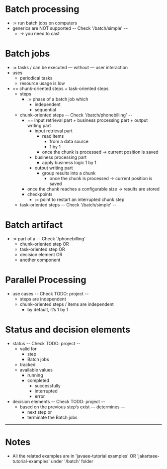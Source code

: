 # Batch processing
* := run batch jobs on computers
* generics are NOT supported           -- Check '/batch/simple' --
  * → you need to cast

# Batch jobs
* := tasks / can be executed — without — user interaction
* uses
  * periodical tasks
  * resource usage is low
* == chunk-oriented steps + task-oriented steps
  * steps
    * := phase of a batch job which
      * independent
      * sequential
  * chunk-oriented steps             -- Check '/batch/phonebilling'  -- 
    * == input retrieval part + business processing part + output writing part
      * input retrieval part
        * read items
          * from a data source
          * 1 by 1 
        * once the chunk is processed → current position is saved
      * business processing part
        * apply business logic 1 by 1 
      * output writing part
        * group results into a chunk
          * once the chunk is processed → current position is saved 
    * once the chunk reaches a configurable size → results are stored 
    * checkpoints
      * := point to restart an interrupted chunk step 
  * task-oriented steps             -- Check '/batch/simple'  --

# Batch artifact
* := part of a                           -- Check '/phonebilling'
  * chunk-oriented step OR
  * task-oriented step OR
  * decision element OR
  * another component

# Parallel Processing
* use cases                 -- Check TODO: project --
  * steps are independent
  * chunk-oriented steps / items are independent
    * by default, it’s 1 by 1

# Status and decision elements
* status                    -- Check TODO: project --
  * valid for
    * step
    * Batch jobs
  * tracked
  * available values
    * running
    * completed
      * successfully
      * interrupted
      * error
* decision elements         -- Check TODO: project --
  * based on the previous step‘s exist — determines —
    * next step or
    * terminate the Batch jobs
              
---

# Notes
* All the related examples are in 'javaee-tutorial examples' OR 'jakartaee-tutorial-examples' under '/batch' folder